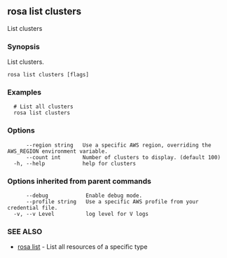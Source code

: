## rosa list clusters

List clusters

### Synopsis

List clusters.

```
rosa list clusters [flags]
```

### Examples

```
  # List all clusters
  rosa list clusters
```

### Options

```
      --region string   Use a specific AWS region, overriding the AWS_REGION environment variable.
      --count int       Number of clusters to display. (default 100)
  -h, --help            help for clusters
```

### Options inherited from parent commands

```
      --debug            Enable debug mode.
      --profile string   Use a specific AWS profile from your credential file.
  -v, --v Level          log level for V logs
```

### SEE ALSO

* [rosa list](rosa_list.md)	 - List all resources of a specific type

